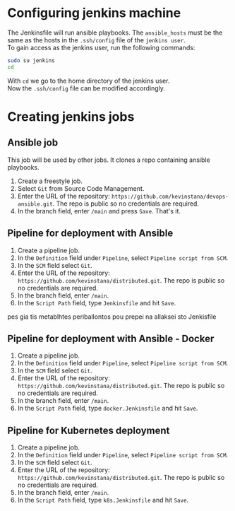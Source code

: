# Configuring jenkins machine
The Jenkinsfile will run ansible playbooks. The `ansible_hosts` must be the same as the hosts in the `.ssh/config` file of the `jenkins user`.  
To gain access as the jenkins user, run the following commands:  
```bash
sudo su jenkins
cd
```
With `cd` we go to the home directory of the jenkins user.  
Now the `.ssh/config` file can be modified accordingly.
# Creating jenkins jobs
## Ansible job
This job will be used by other jobs. It clones a repo containing ansible playbooks.  

1. Create a freestyle job.
2. Select `Git` from Source Code Management.  
3. Enter the URL of the repository: `https://github.com/kevinstana/devops-ansible.git`. The repo is public so no credentials are required.  
4. In the branch field, enter `/main` and press `Save`. That's it.  

## Pipeline for deployment with Ansible
1. Create a pipeline job.  
2. In the `Definition` field under `Pipeline`, select `Pipeline script from SCM`.  
3. In the `SCM` field select `Git`.  
4. Enter the URL of the repository: `https://github.com/kevinstana/distributed.git`. The repo is public so no credentials are required.  
5. In the branch field, enter `/main`.  
6. In the `Script Path` field, type `Jenkinsfile` and hit `Save`.  

pes gia tis metablhtes periballontos pou prepei na allaksei sto Jenkisfile

## Pipeline for deployment with Ansible - Docker
1. Create a pipeline job.  
2. In the `Definition` field under `Pipeline`, select `Pipeline script from SCM`.  
3. In the `SCM` field select `Git`.  
4. Enter the URL of the repository: `https://github.com/kevinstana/distributed.git`. The repo is public so no credentials are required.
5. In the branch field, enter `/main`.  
6. In the `Script Path` field, type `docker.Jenkinsfile` and hit `Save`.

## Pipeline for Kubernetes deployment
1. Create a pipeline job.  
2. In the `Definition` field under `Pipeline`, select `Pipeline script from SCM`.  
3. In the `SCM` field select `Git`.  
4. Enter the URL of the repository: `https://github.com/kevinstana/distributed.git`. The repo is public so no credentials are required.
5. In the branch field, enter `/main`.  
6. In the `Script Path` field, type `k8s.Jenkinsfile` and hit `Save`.
